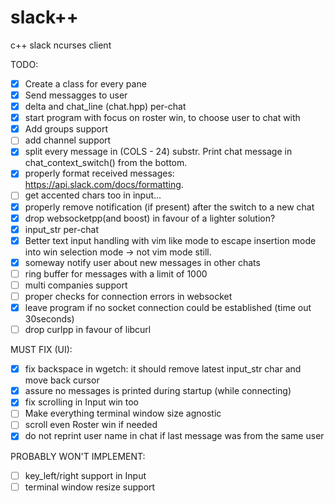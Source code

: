 # slack++
c++ slack ncurses client

TODO:

- [x] Create a class for every pane
- [x] Send messagges to user
- [x] delta and chat_line (chat.hpp) per-chat
- [x] start program with focus on roster win, to choose user to chat with
- [x] Add groups support
- [ ] add channel support
- [x] split every message in (COLS - 24) substr. Print chat message in chat_context_switch() from the bottom.
- [x] properly format received messages: https://api.slack.com/docs/formatting.
- [ ] get accented chars too in input...
- [x] properly remove notification (if present) after the switch to a new chat
- [x] drop websocketpp(and boost) in favour of a lighter solution?
- [x] input_str per-chat
- [x] Better text input handling with vim like mode to escape insertion mode into win selection mode -> not vim mode still.
- [x] someway notify user about new messages in other chats
- [ ] ring buffer for messages with a limit of 1000
- [ ] multi companies support
- [ ] proper checks for connection errors in websocket
- [x] leave program if no socket connection could be established (time out 30seconds)
- [ ] drop curlpp in favour of libcurl

MUST FIX (UI):

- [x] fix backspace in wgetch: it should remove latest input_str char and move back cursor
- [x] assure no messages is printed during startup (while connecting)
- [x] fix scrolling in Input win too
- [ ] Make everything terminal window size agnostic
- [ ] scroll even Roster win if needed
- [x] do not reprint user name in chat if last message was from the same user

PROBABLY WON'T IMPLEMENT:

- [ ] key_left/right support in Input
- [ ] terminal window resize support
